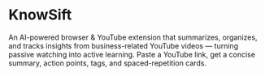 # KnowSift
An AI-powered browser &amp; YouTube extension that summarizes, organizes, and tracks insights from business-related YouTube videos — turning passive watching into active learning.
Paste a YouTube link, get a concise summary, action points, tags, and spaced-repetition cards.
